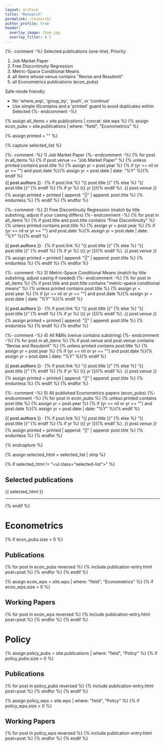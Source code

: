 ```yaml
---
layout: archive
title: "Research"
permalink: /research/
author_profile: true
header:
  overlay_image: /boe.jpg
  overlay_filter: 0.5
---
```


{%- comment -%}
Selected publications (one-line). Priority:
1) Job Market Paper
2) Free Discontinuity Regression
3) Metric-Space Conditional Means
4) all items whose venue contains "Revise and Resubmit"
5) all Econometrics publications (econ_pubs)

Safe-mode friendly:
- No 'where_exp', 'group_by', 'push', or 'continue'
- Use simple if/contains and a 'printed' guard to avoid duplicates within Selected
{%- endcomment -%}

{% assign all_items = site.publications | concat: site.wps %}
{% assign econ_pubs = site.publications | where: "field", "Econometrics" %}

{% assign printed = "" %}

{% capture selected_list %}
  <ul class="selected-list">
  {%- comment -%} 1) Job Market Paper {%- endcomment -%}
  {% for post in all_items %}
    {% if post.venue == "Job Market Paper" %}
      {% unless printed contains post.title %}
        {% assign yr = post.year %}
        {% if (yr == nil or yr == "") and post.date %}{% assign yr = post.date | date: "%Y" %}{% endif %}
        <li class="one-line-pub">
          <span class="pub-authors">{{ post.authors }}</span>
          ·
          {% if post.link %}
            <a href="{{ post.link }}" class="pub-title" target="_blank" rel="noopener">“{{ post.title }}”</a>
          {% else %}
            <span class="pub-title">“{{ post.title }}”</span>
          {% endif %}
          {% if yr %} ({{ yr }}){% endif %}.
          <em class="pub-venue">{{ post.venue }}</em>
        </li>
        {% assign printed = printed | append: "||" | append: post.title %}
      {% endunless %}
    {% endif %}
  {% endfor %}

  {%- comment -%} 2) Free Discontinuity Regression (match by title substring; adjust if your casing differs) {%- endcomment -%}
  {% for post in all_items %}
    {% if post.title and post.title contains "Free Discontinuity" %}
      {% unless printed contains post.title %}
        {% assign yr = post.year %}
        {% if (yr == nil or yr == "") and post.date %}{% assign yr = post.date | date: "%Y" %}{% endif %}
        <li class="one-line-pub">
          <span class="pub-authors">{{ post.authors }}</span>
          ·
          {% if post.link %}
            <a href="{{ post.link }}" class="pub-title" target="_blank" rel="noopener">“{{ post.title }}”</a>
          {% else %}
            <span class="pub-title">“{{ post.title }}”</span>
          {% endif %}
          {% if yr %} ({{ yr }}){% endif %}.
          <em class="pub-venue">{{ post.venue }}</em>
        </li>
        {% assign printed = printed | append: "||" | append: post.title %}
      {% endunless %}
    {% endif %}
  {% endfor %}

  {%- comment -%} 3) Metric-Space Conditional Means (match by title substring; adjust casing if needed) {%- endcomment -%}
  {% for post in all_items %}
    {% if post.title and post.title contains "metric-space conditional means" %}
      {% unless printed contains post.title %}
        {% assign yr = post.year %}
        {% if (yr == nil or yr == "") and post.date %}{% assign yr = post.date | date: "%Y" %}{% endif %}
        <li class="one-line-pub">
          <span class="pub-authors">{{ post.authors }}</span>
          ·
          {% if post.link %}
            <a href="{{ post.link }}" class="pub-title" target="_blank" rel="noopener">“{{ post.title }}”</a>
          {% else %}
            <span class="pub-title">“{{ post.title }}”</span>
          {% endif %}
          {% if yr %} ({{ yr }}){% endif %}.
          <em class="pub-venue">{{ post.venue }}</em>
        </li>
        {% assign printed = printed | append: "||" | append: post.title %}
      {% endunless %}
    {% endif %}
  {% endfor %}

  {%- comment -%} 4) All R&Rs (venue contains substring) {%- endcomment -%}
  {% for post in all_items %}
    {% if post.venue and post.venue contains "Revise and Resubmit" %}
      {% unless printed contains post.title %}
        {% assign yr = post.year %}
        {% if (yr == nil or yr == "") and post.date %}{% assign yr = post.date | date: "%Y" %}{% endif %}
        <li class="one-line-pub">
          <span class="pub-authors">{{ post.authors }}</span>
          ·
          {% if post.link %}
            <a href="{{ post.link }}" class="pub-title" target="_blank" rel="noopener">“{{ post.title }}”</a>
          {% else %}
            <span class="pub-title">“{{ post.title }}”</span>
          {% endif %}
          {% if yr %} ({{ yr }}){% endif %}.
          <em class="pub-venue">{{ post.venue }}</em>
        </li>
        {% assign printed = printed | append: "||" | append: post.title %}
      {% endunless %}
    {% endif %}
  {% endfor %}

  {%- comment -%} 5) All published Econometrics papers (econ_pubs) {%- endcomment -%}
  {% for post in econ_pubs %}
    {% unless printed contains post.title %}
      {% assign yr = post.year %}
      {% if (yr == nil or yr == "") and post.date %}{% assign yr = post.date | date: "%Y" %}{% endif %}
      <li class="one-line-pub">
        <span class="pub-authors">{{ post.authors }}</span>
        ·
        {% if post.link %}
          <a href="{{ post.link }}" class="pub-title" target="_blank" rel="noopener">“{{ post.title }}”</a>
        {% else %}
          <span class="pub-title">“{{ post.title }}”</span>
        {% endif %}
        {% if yr %} ({{ yr }}){% endif %}.
        <em class="pub-venue">{{ post.venue }}</em>
      </li>
      {% assign printed = printed | append: "||" | append: post.title %}
    {% endunless %}
  {% endfor %}
  </ul>
{% endcapture %}

{% assign selected_html = selected_list | strip %}

{% if selected_html != "<ul class=\"selected-list\"></ul>" %}
## Selected publications
{{ selected_html }}
<hr/>
{% endif %}

# Econometrics 

{% if econ_pubs.size > 0 %}
## Publications
{% for post in econ_pubs reversed %}
  {% include publication-entry.html post=post %}
{% endfor %}
{% endif %}

{% assign econ_wps = site.wps | where: "field", "Econometrics" %}
{% if econ_wps.size > 0 %}
## Working Papers
{% for post in econ_wps reversed %}
  {% include publication-entry.html post=post %}
{% endfor %}
{% endif %}

# Policy

{% assign policy_pubs = site.publications | where: "field", "Policy" %}
{% if policy_pubs.size > 0 %}
## Publications
{% for post in policy_pubs reversed %}
  {% include publication-entry.html post=post %}
{% endfor %}
{% endif %}

{% assign policy_wps = site.wps | where: "field", "Policy" %}
{% if policy_wps.size > 0 %}
## Working Papers
{% for post in policy_wps reversed %}
  {% include publication-entry.html post=post %}
{% endfor %}
{% endif %}

<style>
.selected-list { list-style: none; padding-left: 0; margin-left: 0; }
.one-line-pub { margin: .35rem 0; }
.pub-authors { font-weight: 500; }
.pub-title { text-decoration: none; }
.pub-venue { font-style: italic; }
</style>
